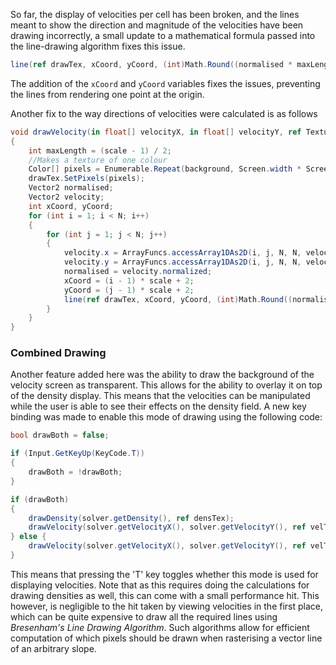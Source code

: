 So far, the display of velocities per cell has been broken, and the lines meant to show the direction and magnitude of the velocities have been drawing incorrectly, a small update to a mathematical formula passed into the line-drawing algorithm fixes this issue.
```cs
line(ref drawTex, xCoord, yCoord, (int)Math.Round((normalised * maxLength).x) + xCoord, (int)Math.Round((normalised * maxLength).y) + yCoord, foreground);
```
The addition of the `xCoord` and `yCoord` variables fixes the issues, preventing the lines from rendering one point at the origin.

Another fix to the way directions of velocities were calculated is as follows

```cs
void drawVelocity(in float[] velocityX, in float[] velocityY, ref Texture2D drawTex, Color background, Color foreground)
{
    int maxLength = (scale - 1) / 2;
    //Makes a texture of one colour
    Color[] pixels = Enumerable.Repeat(background, Screen.width * Screen.height).ToArray();
    drawTex.SetPixels(pixels);
    Vector2 normalised;
    Vector2 velocity;
    int xCoord, yCoord;
    for (int i = 1; i < N; i++)
    {
        for (int j = 1; j < N; j++)
        {
            velocity.x = ArrayFuncs.accessArray1DAs2D(i, j, N, N, velocityX);
            velocity.y = ArrayFuncs.accessArray1DAs2D(i, j, N, N, velocityY);
            normalised = velocity.normalized;
            xCoord = (i - 1) * scale + 2;
            yCoord = (j - 1) * scale + 2;
            line(ref drawTex, xCoord, yCoord, (int)Math.Round((normalised * maxLength).x) + xCoord, (int)Math.Round((normalised * maxLength).y) + yCoord, foreground);
		}
	}
}
```

### Combined Drawing
Another feature added here was the ability to draw the background of the velocity screen as transparent. This allows for the ability to overlay it on top of the density display. This means that the velocities can be manipulated while the user is able to see their effects on the density field.
A new key binding was made to enable this mode of drawing using the following code:
```cs
bool drawBoth = false;

if (Input.GetKeyUp(KeyCode.T))
{
    drawBoth = !drawBoth;
}

if (drawBoth)
{
	drawDensity(solver.getDensity(), ref densTex);
    drawVelocity(solver.getVelocityX(), solver.getVelocityY(), ref velTex, Color.clear, Color.green);
} else {
    drawVelocity(solver.getVelocityX(), solver.getVelocityY(), ref velTex, Color.black, Color.green);
}
```
This means that pressing the 'T' key toggles whether this mode is used for displaying velocities. Note that as this requires doing the calculations for drawing densities as well, this can come with a small performance hit. This however, is negligible to the hit taken by viewing velocities in the first place, which can be quite expensive to draw all the required lines using *Bresenham's Line Drawing Algorithm*. Such algorithms allow for efficient computation of which pixels should be drawn when rasterising a vector line of an arbitrary slope.